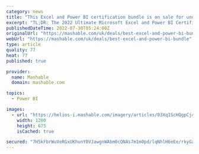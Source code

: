 ```yaml
---
category: news
title: "This Excel and Power BI certification bundle is on sale for under £30"
excerpt: "TL;DR: The 2022 Ultimate Microsoft Excel and Power BI Certification Bundle(opens in a new tab) is on sale for £29, saving you 98% on list price. Excel is an incredibly useful program with a vast ..."
publishedDateTime: 2022-07-30T05:24:00Z
originalUrl: "https://mashable.com/uk/deals/best-excel-and-power-bi-bundle"
webUrl: "https://mashable.com/uk/deals/best-excel-and-power-bi-bundle"
type: article
quality: 77
heat: 77
published: true

provider:
  name: Mashable
  domain: mashable.com

topics:
  - Power BI

images:
  - url: "https://helios-i.mashable.com/imagery/articles/03Xq1ScHQgpCj4koWM07DZk/hero-image.fill.size_1200x675.v1658912738.jpg"
    width: 1200
    height: 675
    isCached: true

secured: "7H5kFbrWuVeRGxUKhunY0VJawgnWAbm0cQNAs7m1m0pd/lqNhlH6eEe/rkyGaooP++V7JM2XcdPfolRD40axdfX2UeBNszJGjbhF9vxKyeDfRGy4QxApFagyCu+XirIiW03y74o1X/vOZhoiDBCncOiGp08k5gsVBNh/gVYxEZwDa+bO1c+mq5HTk24qBjanzPFAO7mhYQKeZf9pnEtyZ0YcaQRzTE+aoBsfQ1cCV/99H9qgypo787z+gqe1siILjJYqjPHyPs1x8DG+S9wFa62yBbS7ZaxjTwnQBycOGSIex4di7XUIUb9G5cP6EFzBvrRIloIpcwsF+LKlJ8upmZq3lGe5vFaordipnaQRa7g=;aH4lWgWDaY1ng7ITMJYFKw=="
---
```


